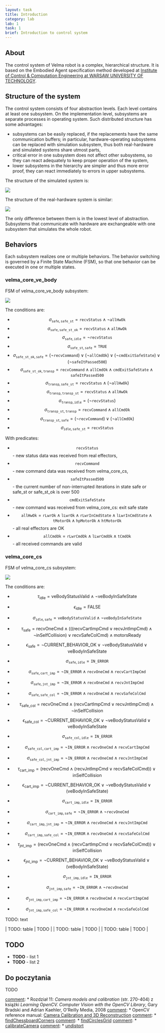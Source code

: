```yaml
---
layout: task
title: Introduction
category: lab
lab: 1
task: 1
brief: Introduction to control system
---
```


## About

The control system of Velma robot is a complex, hierarchical structure.
It is based on the Embodied Agent specification method developed at
[Institute of Control & Computation Engineering at WARSAW UNIVERSITY OF TECHNOLOGY](https://www.robotyka.ia.pw.edu.pl/).

## Structure of the system

The control system consists of four abstraction levels. Each level contains at least one subsystem. On the implementation level, subsystems are separate processes in operating system. Such distributed structure has some advantages:
* subsystems can be easily replaced, if the replacements have the same communication buffers; in particular, hardware-operating subsystems can be replaced with simulation subsystem, thus both real-hardware and simulated systems share utmost parts,
* critical error in one subsystem does not affect other subsystems, so they can react adequately to keep proper operation of the system,
* lower subsystems in the hierarchy are simpler and thus more error proof, they can react immediately to errors in upper subsystems.

The structure of the simulated system is:

![]({{site.baseurl}}/public/img/system.dot.png)

The structure of the real-hardware system is similar:

![]({{site.baseurl}}/public/img/system_hw.dot.png)

The only difference between them is in the lowest level of abstraction.
Subsystems that communicate with hardware are exchangeable with one subsystem that simulates the whole robot.

## Behaviors
Each subsystem realizes one or multiple behaviors.
The behavior switching is governed by a Finite State Machine (FSM), so that one behavior can be executed in one or multiple states.

### velma_core_ve_body
FSM of velma_core_ve_body subsystem:

![]({{site.baseurl}}/public/img/velma_core_ve_body_fsm.png)

The conditions are:

   * $$\sigma_{\texttt{safe},\texttt{safe_st}} =  \texttt{recvStatus}   \wedge  \neg \texttt{allHwOk}$$
   * $$\sigma_{\texttt{safe},\texttt{safe_st_ok}} =  \texttt{recvStatus}   \wedge   \texttt{allHwOk}$$ 
   * $$\sigma_{\texttt{safe},\texttt{idle}} = \neg   \texttt{recvStatus}$$
   * $$\sigma_{\texttt{safe_st},\texttt{safe}} =  \texttt{TRUE} $$
   * $$\sigma_{\texttt{safe_st_ok},\texttt{safe}} = ( \neg   \texttt{recvCommand} )  \vee  ( \neg \texttt{allCmdOk}) \vee  ( \neg   \texttt{cmdExitSafeState} )  \vee  ( \neg   \texttt{safeItPassed500} )$$
   * $$\sigma_{\texttt{safe_st_ok},\texttt{transp}} =  \texttt{recvCommand}   \wedge   \texttt{allCmdOk}  \wedge   \texttt{cmdExitSafeState}   \wedge   \texttt{safeItPassed500} $$
   * $$\sigma_{\texttt{transp},\texttt{safe_st}} =  \texttt{recvStatus}   \wedge  ( \neg \texttt{allHwOk})$$
   * $$\sigma_{\texttt{transp},\texttt{transp_st}} =  \texttt{recvStatus}   \wedge   \texttt{allHwOk} $$
   * $$\sigma_{\texttt{transp},\texttt{idle}} = ( \neg   \texttt{recvStatus} )$$
   * $$\sigma_{\texttt{transp_st},\texttt{transp}} =  \texttt{recvCommand}   \wedge   \texttt{allCmdOk}$$
   * $$\sigma_{\texttt{transp_st},\texttt{safe}} = ( \neg   \texttt{recvCommand} )  \vee  ( \neg   \texttt{allCmdOk})$$
   * $$\sigma_{\texttt{idle},\texttt{safe_st}} =  \texttt{recvStatus} $$

With predicates:

   * $$\texttt{recvStatus}$$ - new status data was received from real effectors,
   * $$\texttt{recvCommand}$$ - new command data was received from velma_core_cs,
   * $$\texttt{safeItPassed500}$$ - the current number of non-interrupted iterations in state safe or safe_st or safe_st_ok is over 500
   * $$\texttt{cmdExitSafeState}$$ - new command was received from velma_core_cs: exit safe state
   * $$\texttt{allHwOk} = \texttt{rLwrOk}   \wedge   \texttt{lLwrOk}   \wedge   \texttt{rLwrInCmdState}  \wedge   \texttt{lLwrInCmdState}   \wedge   \texttt{tMotorOk}   \wedge   \texttt{hpMotorOk}   \wedge   \texttt{htMotorOk}$$ - all real effectors are OK
   * $$\texttt{allCmdOk} = \texttt{rLwrCmdOk}   \wedge   \texttt{lLwrCmdOk}   \wedge   \texttt{tCmdOk}$$ - all received commands are valid

### velma_core_cs

FSM of velma_core_cs subsystem:

![]({{site.baseurl}}/public/img/velma_core_cs_fsm.png)

The conditions are:



   * $$\tau_{\text{idle}} = \text{veBodyStatusValid}   \wedge  \neg   \text{veBodyInSafeState} $$
   * $$\epsilon_{\text{idle}} = \text{FALSE} $$
   * $$\sigma_{\texttt{idle},\texttt{safe}} =  \texttt{veBodyStatusValid}   \wedge   \neg   \texttt{veBodyInSafeState}  $$

   * $$\tau_{\text{safe}} =  \text{recvOneCmd}   \wedge  ((( \text{recvCartImpCmd}   \vee   \text{recvJntImpCmd} ) \wedge  \neg   \text{inSelfCollision} )  \vee   \text{recvSafeColCmd} )  \wedge   \text{motorsReady} $$
   * $$\epsilon_{\text{safe}} =  \neg   \text{CURRENT_BEHAVIOR_OK}   \vee   \neg   \text{veBodyStatusValid}   \vee   \text{veBodyInSafeState} $$
   * $$\sigma_{\texttt{safe},\texttt{idle}} =  \texttt{IN_ERROR} $$
   * $$\sigma_{\texttt{safe},\texttt{cart_imp}} =  \neg   \texttt{IN_ERROR}   \wedge   \texttt{recvOneCmd}   \wedge   \texttt{recvCartImpCmd} $$
   * $$\sigma_{\texttt{safe},\texttt{jnt_imp}} =  \neg   \texttt{IN_ERROR}   \wedge   \texttt{recvOneCmd}   \wedge   \texttt{recvJntImpCmd} $$
   * $$\sigma_{\texttt{safe},\texttt{safe_col}} =  \neg   \texttt{IN_ERROR}   \wedge   \texttt{recvOneCmd}   \wedge   \texttt{recvSafeColCmd} $$

   * $$\tau_{\text{safe_col}} =  \text{recvOneCmd}   \wedge  ( \text{recvCartImpCmd}  \vee   \text{recvJntImpCmd} )  \wedge  \neg   \text{inSelfCollision} $$
   * $$\epsilon_{\text{safe_col}} =  \neg   \text{CURRENT_BEHAVIOR_OK}  \vee   \neg   \text{veBodyStatusValid}  \vee   \text{veBodyInSafeState}$$
   * $$\sigma_{\texttt{safe_col},\texttt{idle}} =  \texttt{IN_ERROR} $$
   * $$\sigma_{\texttt{safe_col},\texttt{cart_imp}} =  \neg   \texttt{IN_ERROR}   \wedge   \texttt{recvOneCmd}   \wedge   \texttt{recvCartImpCmd} $$
   * $$\sigma_{\texttt{safe_col},\texttt{jnt_imp}} =  \neg   \texttt{IN_ERROR}   \wedge   \texttt{recvOneCmd}   \wedge   \texttt{recvJntImpCmd} $$

   * $$\tau_{\text{cart_imp}} = ( \text{recvOneCmd}   \wedge  ( \text{recvJntImpCmd}  \vee   \text{recvSafeColCmd} ))  \vee   \text{inSelfCollision} $$
   * $$\epsilon_{\text{cart_imp}} =  \neg   \text{CURRENT_BEHAVIOR_OK} \vee   \neg   \text{veBodyStatusValid}   \vee  ( \text{veBodyInSafeState} )$$
   * $$\sigma_{\texttt{cart_imp},\texttt{idle}} =  \texttt{IN_ERROR} $$
   * $$\sigma_{\texttt{cart_imp},\texttt{safe}} =  \neg   \texttt{IN_ERROR}   \wedge   \neg   \texttt{recvOneCmd} $$
   * $$\sigma_{\texttt{cart_imp},\texttt{jnt_imp}} =  \neg   \texttt{IN_ERROR}   \wedge   \texttt{recvOneCmd}   \wedge   \texttt{recvJntImpCmd} $$
   * $$\sigma_{\texttt{cart_imp},\texttt{safe_col}} =  \neg   \texttt{IN_ERROR}   \wedge   \texttt{recvOneCmd}   \wedge   \texttt{recvSafeColCmd}$$ 

   * $$\tau_{\text{jnt_imp}} = ( \text{recvOneCmd}   \wedge  ( \text{recvCartImpCmd}  \vee   \text{recvSafeColCmd} ))  \vee   \text{inSelfCollision} $$
   * $$\epsilon_{\text{jnt_imp}} =   \neg   \text{CURRENT_BEHAVIOR_OK} \vee   \neg   \text{veBodyStatusValid}  \vee  ( \text{veBodyInSafeState} )$$
   * $$\sigma_{\texttt{jnt_imp},\texttt{idle}} =  \texttt{IN_ERROR} $$
   * $$\sigma_{\texttt{jnt_imp},\texttt{safe}} = \neg   \texttt{IN_ERROR}  \wedge  \neg   \texttt{recvOneCmd} $$
   * $$\sigma_{\texttt{jnt_imp},\texttt{cart_imp}} = \neg   \texttt{IN_ERROR}  \wedge   \texttt{recvOneCmd}   \wedge   \texttt{recvCartImpCmd} $$
   * $$\sigma_{\texttt{jnt_imp},\texttt{safe_col}} = \neg   \texttt{IN_ERROR}  \wedge   \texttt{recvOneCmd}   \wedge   \texttt{recvSafeColCmd} $$





TODO: text

| TODO: table             | TODO           |
| TODO: table             | TODO           |
| TODO: table             | TODO           |

## TODO

   * **TODO** - list 1
   * **TODO** - list 2

[comment]: ![]({{site.baseurl}}/public/l1/pattern_explained.png)

## Do poczytania
TODO

[comment]:   * Rozdział 11: _Camera models and calibration_ (str. 270-404) z książki _Learning OpenCV. Computer Vision with the OpenCV Library_, Gary Bradski and Adrian Kaehler, O'Reilly Media, 2008
[comment]:   * OpenCV reference manual: [Camera Calibration and 3D Reconstruction](http://docs.opencv.org/2.4/modules/calib3d/doc/camera_calibration_and_3d_reconstruction.html)
[comment]:      * [findChessboardCorners](http://docs.opencv.org/2.4/modules/calib3d/doc/camera_calibration_and_3d_reconstruction.html#findchessboardcorners)
[comment]:      * [findCirclesGrid](http://docs.opencv.org/2.4/modules/calib3d/doc/camera_calibration_and_3d_reconstruction.html#findcirclesgrid)
[comment]:      * [calibrateCamera](http://docs.opencv.org/2.4/modules/calib3d/doc/camera_calibration_and_3d_reconstruction.html#calibratecamera)
[comment]:      * [undistort](http://docs.opencv.org/2.4/modules/imgproc/doc/geometric_transformations.html#undistort)

